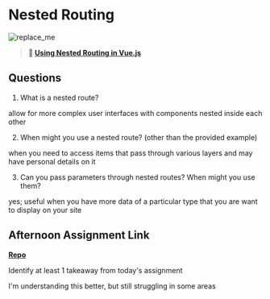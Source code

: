 # Nested Routing

![replace_me](https://codeworks.blob.core.windows.net/public/assets/img/illustrations/placeholder.svg)

> **📖 [Using Nested Routing in Vue.js](https://codeworksacademy.com/fs-student-guide/resources/wk6/04-Child-Routes)**

## Questions

1. What is a nested route?

allow for more complex user interfaces with components nested inside each other

2. When might you use a nested route? (other than the provided example)

when you need to access items that pass through various layers and may have personal details on it

3. Can you pass parameters through nested routes? When might you use them?

yes; useful when you have more data of a particular type that you are want to display on your site

## Afternoon Assignment Link

**[Repo](https://github.com/kyleem20/blogger)**

Identify at least 1 takeaway from today's assignment

I'm understanding this better, but still struggling in some areas